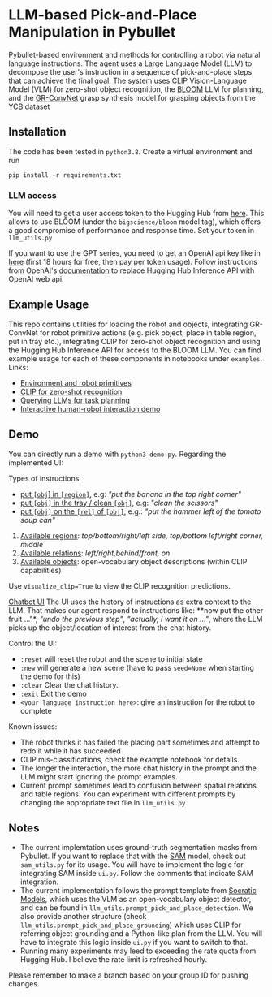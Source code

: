 # LLM-based Pick-and-Place Manipulation in Pybullet
Pybullet-based environment and methods for controlling a robot via natural language instructions. The agent uses a Large Language Model (LLM) to decompose the user's instruction in a sequence of pick-and-place steps that can achieve the final goal. The system uses [CLIP](https://openai.com/research/clip) Vision-Language Model (VLM) for zero-shot object recognition, the [BLOOM](https://bigscience.huggingface.co/blog/bloom) LLM for planning, and the [GR-ConvNet](https://github.com/skumra/robotic-grasping) grasp synthesis model for grasping objects from the [YCB](https://www.ycbbenchmarks.com/) dataset

## Installation
The code has been tested in `python3.8`. Create a virtual environment and run
```
pip install -r requirements.txt
```

### LLM access
You will need to get a user access token to the Hugging Hub from [here](https://huggingface.co/docs/hub/security-tokens). This allows to use BLOOM (under the `bigscience/bloom` model tag), which offers a good compromise of performance and response time. Set your token in `llm_utils.py`

If you want to use the GPT series, you need to get an OpenAI api key like in [here](https://www.maisieai.com/help/how-to-get-an-openai-api-key-for-chatgpt) (first 18 hours for free, then pay per token usage). Follow instructions from OpenAI's [documentation](https://platform.openai.com/docs/quickstart?context=python) to replace Hugging Hub Inference API with OpenAI web api. 

## Example Usage
This repo contains utilities for loading the robot and objects, integrating GR-ConvNet for robot primitive actions (e.g. pick object, place in table region, put in tray etc.), integrating CLIP for zero-shot object recognition and using the Hugging Hub Inference API for access to the BLOOM LLM. You can find example usage for each of these components in notebooks under `examples`. 
Links:
* [Environment and robot primitives](https://github.com/gtziafas/cognitive_robotics_LLM_based_manipulation/blob/main/examples/example_robot_primitives.ipynb)
* [CLIP for zero-shot recognition](https://github.com/gtziafas/cognitive_robotics_LLM_based_manipulation/blob/main/examples/example_clip_recognition.ipynb)
* [Querying LLMs for task planning](https://github.com/gtziafas/cognitive_robotics_LLM_based_manipulation/blob/main/examples/example_LLM_queries.ipynb)
* [Interactive human-robot interaction demo](https://github.com/gtziafas/cognitive_robotics_LLM_based_manipulation/blob/main/examples/example_interactive_demo.ipynb)

## Demo
You can directly run a demo with `python3 demo.py`. Regarding the implemented UI:

Types of instructions:
* <ins>put `[obj`] in `[region]`</ins>, e.g: *"put the banana in the top right corner"*
* <ins>put `[obj]` in the tray / clean `[obj]`</ins>, e.g: *"clean the scissors"*
* <ins>put `[obj]` on the `[rel]` of `[obj]`</ins>, e.g.: *"put the hammer left of the tomato soup can"*

1. <ins>Available regions</ins>: *top/bottom/right/left side, top/bottom left/right corner, middle*
2. <ins>Available relations</ins>: *left/right,behind/front, on*
3. <ins>Available objects</ins>: open-vocabulary object descriptions (within CLIP capabilities)

Use `visualize_clip=True` to view the CLIP recognition predictions.

<ins>Chatbot UI</ins> The UI uses the history of instructions as extra context to the LLM. That makes our agent respond to instructions like: **now put the other fruit ..."*, *"undo the previous step"*, *"actually, I want it on ..."*, where the LLM picks up the object/location of interest from the chat history. 

Control the UI:
* `:reset` will reset the robot and the scene to initial state
* `:new` will generate a new scene (have to pass `seed=None` when starting the demo for this)
* `:clear` Clear the chat history.
* `:exit` Exit the demo
* `<your language instruction here>`: give an instruction for the robot to complete

Known issues:
* The robot thinks it has failed the placing part sometimes and attempt to redo it while it has succeeded
* CLIP mis-classifications, check the example notebook for details.
* The longer the interaction, the more chat history in the prompt and the LLM might start ignoring the prompt examples.
* Current prompt sometimes lead to confusion between spatial relations and table regions. You can experiment with different prompts by changing the appropriate text file in `llm_utils.py`

## Notes
* The current implemtation uses ground-truth segmentation masks from Pybullet. If you want to replace that with the [SAM](https://github.com/facebookresearch/segment-anything) model, check out `sam_utils.py` for its usage. You will have to implement the logic for integrating SAM inside `ui.py`. Follow the comments that indicate SAM integration.
* The current implementation follows the prompt template from [Socratic Models](), which uses the VLM as an open-vocabulary object detector, and can be found in `llm_utils.prompt_pick_and_place_detection`. We also provide another structure (check `llm_utils.prompt_pick_and_place_grounding`) which uses CLIP for referring object grounding and a Python-like plan from the LLM. You will have to integrate this logic inside `ui.py` if you want to switch to that.
* Running many experiments may leed to exceeding the rate quota from Hugging Hub. I believe the rate limit is refreshed hourly.

Please remember to make a branch based on your group ID for pushing changes.
